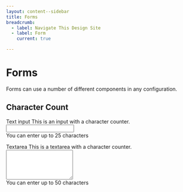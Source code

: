 ```yaml
---
layout: content--sidebar
title: Forms
breadcrumb:
  - label: Navigate This Design Site
  - label: Form
    current: true

---
```



# Forms


<p>
Forms can use a number of different components in any configuration.
</p>

## Character Count

<form class="usa-form">
  <div class="usa-character-count">
    <div class="usa-form-group">
      <label class="usa-label" for="with-hint-input">
        Text input
      </label>
      <span id="with-hint-input-hint" class="usa-hint">
        This is an input with a character counter.
      </span>
      <input class="usa-input usa-character-count__field" id="with-hint-input" maxlength="25" name="with-hint-input" aria-describedby="with-hint-input-info with-hint-input-hint">
    </div>
    <span id="with-hint-input-info" class="usa-hint usa-character-count__message" aria-live="polite">
      You can enter up to 25 characters
    </span>
  </div>
</form>

<form class="usa-form">
  <div class="usa-character-count">
    <div class="usa-form-group">
      <label class="usa-label" for="with-hint-textarea">
        Textarea
      </label>
      <span id="with-hint-textarea-hint" class="usa-hint">
        This is a textarea with a character counter.
      </span>
      <textarea class="usa-textarea usa-character-count__field" id="with-hint-textarea" maxlength="50" name="with-hint-textarea" rows="5" aria-describedby="with-hint-textarea-info with-hint-textarea-hint"></textarea>
    </div>

  <span id="with-hint-textarea-info" class="usa-hint usa-character-count__message" aria-live="polite">
      You can enter up to 50 characters
  </span>
  </div>
</form>







